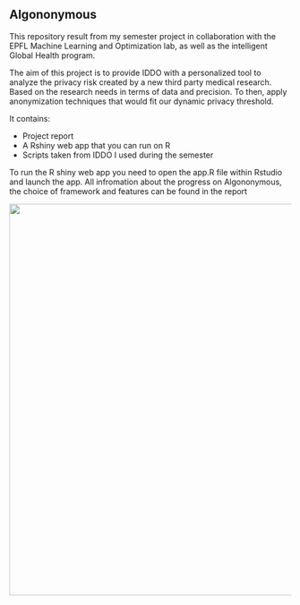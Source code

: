 <h2>Algononymous</h2>

This repository result from my semester project in collaboration with the EPFL Machine Learning and Optimization lab, as well as the intelligent Global Health program.

The aim of this project is to provide IDDO with a personalized tool to analyze the privacy risk
created by a new third party medical research. Based on the research needs in terms of data
and precision. To then, apply anonymization techniques that would fit our dynamic privacy
threshold.

It contains:
  - Project report
  - A Rshiny web app that you can run on R
  - Scripts taken from IDDO I used during the semester
  
To run the R shiny web app you need to open the app.R file within Rstudio and launch the app. All infromation about the progress on Algononymous, the choice of framework and features can be found in the report

<img src="https://github.com/NMartinod/Algononymous/blob/main/home_tab.png" width="700" >
